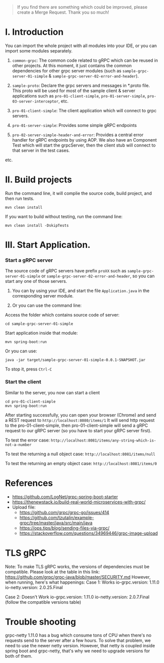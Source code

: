 > If you find there are something which could be improved, please create a Merge Request. 
> Thank you so much!

# I. Introduction

You can import the whole project with all modules into your IDE, or you can import some modules separately.

1.  `common-grpc`: The common code related to gRPC which can be reused in other projects. At this moment, it just contains the common dependencies for other grpc server modules (such as `sample-grpc-server-01-simple` & `sample-grpc-server-02-error-and-header`). 

2. `sample-proto`: Declare the grpc servers and messages in *.proto file. This proto will be used for most of the sample client & server applications such as `pro-01-client-simple`, `pro-01-server-simple`, `pro-03-server-interceptor`, etc.
    
3. `pro-01-client-simple`: The client application which will connect to grpc servers.

4. `pro-01-server-simple`: Provides some simple gRPC endpoints

5. `pro-02-server-simple-header-and-error`: Provides a central error handler for gRPC endpoints by using AOP. 
We also have an Component Test which will start the grpcServer, then the client stub will connect to that server in the test cases.

etc.

# II. Build projects
Run the command line, it will complie the source code, build project, and then run tests.
```
mvn clean install 
```

If you want to build without testing, run the command line:
```
mvn clean install -DskipTests 
```

# III. Start Application.

### Start a gRPC server
The source code of gRPC servers have prefix `proXX` such as `sample-grpc-server-01-simple` or `sample-grpc-server-02-error-and-header`, so you can start any one of those servers.

1. You can  by using your IDE, and start the file `Application.java` in the corresponding server module.

2. Or you can use the command line:

Access the folder which contains source code of server:
```
cd sample-grpc-server-01-simple
```

Start application inside that module:
```
mvn spring-boot:run 
``` 
Or you can use:
```
java -jar target/sample-grpc-server-01-simple-0.0.1-SNAPSHOT.jar 
```

To stop it, press `Ctrl-C`

### Start the client
Similar to the server, you now can start a client
```
cd pro-01-client-simple
mvn spring-boot:run
```
After starting successfully, you can open your browser (Chrome) and send a REST request to ```http://localhost:8080/items/1```
It will send http request to the pro-01-client-simple, then pro-01-client-simple will send a gRPC request to our gRPC server (so you have to start your gRPC server first). 

To test the error case:
```http://localhost:8081/items/any-string-which-is-not-a-number```

To test the returning a null object case:
```http://localhost:8081/items/null```

To test the returning an empty object case:
```http://localhost:8081/items/0```

# References
+ https://github.com/LogNet/grpc-spring-boot-starter
+ https://thenewstack.io/build-real-world-microservices-with-grpc/
+ Upload file:
    - https://github.com/grpc/grpc-go/issues/414 
    - https://github.com/tzutalin/example-grpc/tree/master/java/src/main/java
    - https://ops.tips/blog/sending-files-via-grpc/
    - https://stackoverflow.com/questions/34969446/grpc-image-upload

# TLS gRPC 
Note: To make TLS gRPC works, the versions of dependencies must be compatible. Please look at the table in this link:
https://github.com/grpc/grpc-java/blob/master/SECURITY.md 
However, when running, here's what happenings:
Case 1: Works
    io-grpc.version: 1.11.0
    io-netty.version: 2.0.25.Final

Case 2: Doesn't Work
    io-grpc.version: 1.11.0
    io-netty.version: 2.0.7.Final (follow the compatible versions table)    
    
# Trouble shooting
grpc-netty 1.11.0 has a bug which consume tons of CPU when there's no requests send to the server after a few hours.
To solve that problem, we need to use the newer netty version.
However, that netty is coupled inside spring boot and grpc-netty, that's why we need to upgrade versions for both of them.     